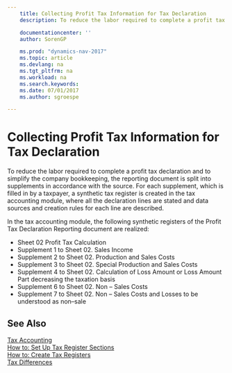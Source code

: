 ```yaml
---
    title: Collecting Profit Tax Information for Tax Declaration
    description: To reduce the labor required to complete a profit tax declaration and to simplify the company bookkeeping, the reporting document is split into supplements in accordance with the source.

    documentationcenter: ''
    author: SorenGP

    ms.prod: "dynamics-nav-2017"
    ms.topic: article
    ms.devlang: na
    ms.tgt_pltfrm: na
    ms.workload: na
    ms.search.keywords:
    ms.date: 07/01/2017
    ms.author: sgroespe

---
```

# Collecting Profit Tax Information for Tax Declaration
To reduce the labor required to complete a profit tax declaration and to simplify the company bookkeeping, the reporting document is split into supplements in accordance with the source. For each supplement, which is filled in by a taxpayer, a synthetic tax register is created in the tax accounting module, where all the declaration lines are stated and data sources and creation rules for each line are described.  

In the tax accounting module, the following synthetic registers of the Profit Tax Declaration Reporting document are realized:  

- Sheet 02 Profit Tax Calculation  
- Supplement 1 to Sheet 02. Sales Income  
- Supplement 2 to Sheet 02. Production and Sales Costs  
- Supplement 3 to Sheet 02. Special Production and Sales Costs  
- Supplement 4 to Sheet 02. Calculation of Loss Amount or Loss Amount Part decreasing the taxation basis  
- Supplement 6 to Sheet 02. Non – Sales Costs  
- Supplement 7 to Sheet 02. Non – Sales Costs and Losses to be understood as non–sale  

## See Also  
 [Tax Accounting](tax-accounting.md)   
 [How to: Set Up Tax Register Sections](how-to-set-up-tax-register-sections.md)   
 [How to: Create Tax Registers](how-to-create-tax-registers.md)   
 [Tax Differences](tax-differences.md)

